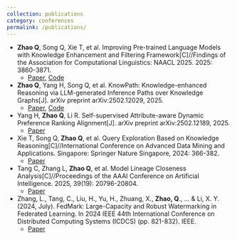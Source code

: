 ```yaml
---
collection: publications
category: conferences
permalink: /publications/
---
```


- **Zhao Q**, Song Q, Xie T, et al. Improving Pre-trained Language Models with Knowledge Enhancement and Filtering Framework[C]//Findings of the Association for Computational Linguistics: NAACL 2025. 2025: 3860-3871.
  - [Paper](https://aclanthology.org/2025.findings-naacl.213/), [Code](https://github.com/tize-72/Keff)
- **Zhao Q**, Yang H, Song Q, et al. KnowPath: Knowledge-enhanced Reasoning via LLM-generated Inference Paths over Knowledge Graphs[J]. arXiv preprint arXiv:2502.12029, 2025.
  - [Paper](https://arxiv.org/abs/2502.12029), [Code](https://github.com/tize-72/KnowPath)
- Yang H, **Zhao Q**, Li R. Self-supervised Attribute-aware Dynamic Preference Ranking Alignment[J]. arXiv preprint arXiv:2502.12189, 2025.
  - [Paper](https://arxiv.org/abs/2502.12189)
- Xie T, Song Q, **Zhao Q**, et al. Query Exploration Based on Knowledge Reasoning[C]//International Conference on Advanced Data Mining and Applications. Singapore: Springer Nature Singapore, 2024: 366-382.
  - [Paper](https://link.springer.com/chapter/10.1007/978-981-96-0814-0_24)
- Tang C, Zhang L, **Zhao Q**, et al. Model Lineage Closeness Analysis[C]//Proceedings of the AAAI Conference on Artificial Intelligence. 2025, 39(19): 20796-20804.
  - [Paper](https://ojs.aaai.org/index.php/AAAI/article/view/34292/36447)
- Zhang, L., Tang, C., Liu, H., Yu, H., Zhuang, X., **Zhao, Q**., ... & Li, X. Y. (2024, July). FedMark: Large-Capacity and Robust Watermarking in Federated Learning. In 2024 IEEE 44th International Conference on Distributed Computing Systems (ICDCS) (pp. 821-832). IEEE.
  - [Paper](https://ieeexplore.ieee.org/document/10630980/)

